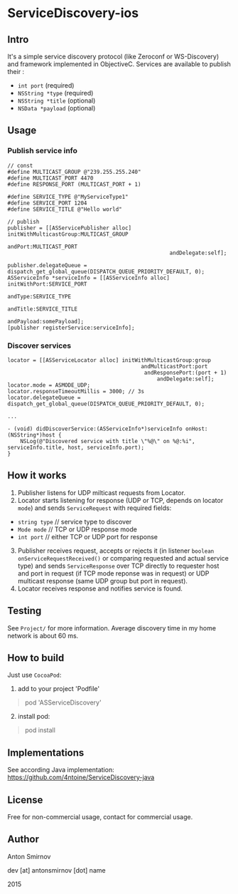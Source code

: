 # ServiceDiscovery-ios

## Intro

It's a simple service discovery protocol (like Zeroconf or WS-Discovery) and framework implemented in ObjectiveC.
Services are available to publish their :
* `int port` (required)
* `NSString *type` (required)
* `NSString *title` (optional)
* `NSData *payload` (optional)

## Usage

### Publish service info

    // const
    #define MULTICAST_GROUP @"239.255.255.240"
    #define MULTICAST_PORT 4470
    #define RESPONSE_PORT (MULTICAST_PORT + 1)

    #define SERVICE_TYPE @"MyServiceType1"
    #define SERVICE_PORT 1204
    #define SERVICE_TITLE @"Hello world"

    // publish
    publisher = [[ASServicePublisher alloc] initWithMulticastGroup:MULTICAST_GROUP
                                                           andPort:MULTICAST_PORT
                                                       andDelegate:self];

    publisher.delegateQueue = dispatch_get_global_queue(DISPATCH_QUEUE_PRIORITY_DEFAULT, 0);
    ASServiceInfo *serviceInfo = [[ASServiceInfo alloc] initWithPort:SERVICE_PORT
                                                             andType:SERVICE_TYPE
                                                            andTitle:SERVICE_TITLE
                                                          andPayload:somePayload];
    [publisher registerService:serviceInfo];
    
### Discover services

    locator = [[ASServiceLocator alloc] initWithMulticastGroup:group
                                              andMulticastPort:port
                                               andResponsePort:(port + 1)
                                                   andDelegate:self];
    locator.mode = ASMODE_UDP;
    locator.responseTimeoutMillis = 3000; // 3s
    locator.delegateQueue = dispatch_get_global_queue(DISPATCH_QUEUE_PRIORITY_DEFAULT, 0);

    ...

    - (void) didDiscoverService:(ASServiceInfo*)serviceInfo onHost:(NSString*)host {
        NSLog(@"Discovered service with title \"%@\" on %@:%i", serviceInfo.title, host, serviceInfo.port);
    }

## How it works

1. Publisher listens for UDP milticast requests from Locator.
2. Locator starts listening for response (UDP or TCP, depends on locator `mode`) and sends `ServiceRequest` with required fields:
  * `string type` // service type to discover
  * `Mode mode` // TCP or UDP response mode
  * `int port` // either TCP or UDP port for response
3. Publisher receives request, accepts or rejects it (in listener `boolean onServiceRequestReceived()` or comparing requested and actual service type) and sends `ServiceResponse` over TCP directly to requester host and port in request (if TCP mode reponse was in request) or UDP multicast response (same UDP group but port in request).
4. Locator receives response and notifies service is found.
    
## Testing

See `Project/` for more information. Average discovery time in my home network is about 60 ms.

## How to build

Just use `CocoaPod`:

1. add to your project 'Podfile'

> pod 'ASServiceDiscovery'

2. install pod:

> pod install

## Implementations

See according Java implementation:
https://github.com/4ntoine/ServiceDiscovery-java

## License
Free for non-commercial usage, contact for commercial usage.

## Author
Anton Smirnov

dev [at] antonsmirnov [dot] name

2015
